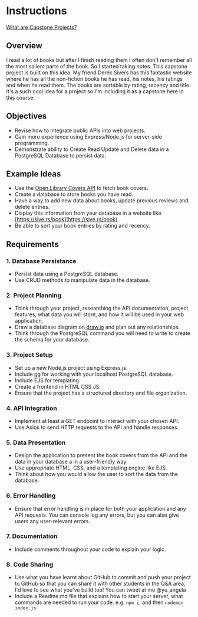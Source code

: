 # Instructions

[What are Capstone Projects?](https://www.udemy.com/course/the-complete-web-development-bootcamp/learn/lecture/37350282/?instructorPreviewMode=student_v4#overview)

## Overview

I read a lot of books but after I finish reading them I often don't remember all the most salient parts of the book. So I started taking notes. This capstone project is built on this idea. My friend Derek Sivers has this fantastic website where he has all the non-fiction books he has read, his notes, his ratings and when he read them. The books are sortable by rating, recency and title. It's a such cool idea for a project so I'm including it as a capstone here in this course.

## Objectives

- Revise how to integrate public APIs into web projects.
- Gain more experience using Express/Node.js for server-side programming.
- Demonstrate ability to Create Read Update and Delete data in a PostgreSQL Database to persist data.

## Example Ideas

- Use the [Open Library Covers API](https://openlibrary.org/dev/docs/api/covers) to fetch book covers.
- Create a database to store books you have read.
- Have a way to add new data about books, update previous reviews and delete entries.
- Display this information from your database in a website like [https://sive.rs/book](https://sive.rs/book)
- Be able to sort your book entries by rating and recency.

## Requirements

### 1\. Database Persistance

- Persist data using a PostgreSQL database.
- Use CRUD methods to manipulate data in the database.

### 2\. Project Planning

- Think through your project, researching the API documentation, project features, what data you will store, and how it will be used in your web application.
- Draw a database diagram on [draw.io](https://draw.io/) and plan out any relationships.
- Think through the PostgreSQL command you will need to write to create the schema for your database.

### 3\. Project Setup

- Set up a new Node.js project using Express.js.
- Include [pg](https://www.npmjs.com/package/pg) for working with your localhost PostgreSQL database.
- Include EJS for templating.
- Create a frontend in HTML CSS JS.
- Ensure that the project has a structured directory and file organization.

### 4\. API Integration

- Implement at least a GET endpoint to interact with your chosen API.
- Use Axios to send HTTP requests to the API and handle responses.

### 5\. Data Presentation

- Design the application to present the book covers from the API and the data in your database a in a user-friendly way.
- Use appropriate HTML, CSS, and a templating engine like EJS.
- Think about how you would allow the user to sort the data from the database.

### 6\. Error Handling

- Ensure that error handling is in place for both your application and any API requests. You can console log any errors, but you can also give users any user-relevant errors.

### 7\. Documentation

- Include comments throughout your code to explain your logic.

### 8\. Code Sharing

- Use what you have learnt about GitHub to commit and push your project to GitHub so that you can share it with other students in the Q&A area, I'd love to see what you've build too! You can tweet at me @yu_angela
- Include a Readme.md file that explains how to start your server, what commands are needed to run your code. e.g. `npm i`  and then `nodemon index.js`
